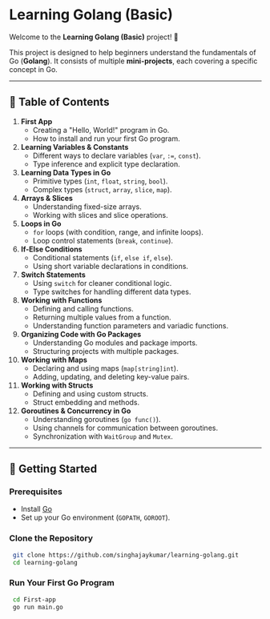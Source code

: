 # Learning Golang (Basic)

Welcome to the **Learning Golang (Basic)** project! 🎯

This project is designed to help beginners understand the fundamentals of Go (**Golang**). It consists of multiple **mini-projects**, each covering a specific concept in Go.

---

## 📌 Table of Contents

1. **First App**
   - Creating a "Hello, World!" program in Go.
   - How to install and run your first Go program.
2. **Learning Variables & Constants**
   - Different ways to declare variables (`var`, `:=`, `const`).
   - Type inference and explicit type declaration.
3. **Learning Data Types in Go**
   - Primitive types (`int`, `float`, `string`, `bool`).
   - Complex types (`struct`, `array`, `slice`, `map`).
4. **Arrays & Slices**
   - Understanding fixed-size arrays.
   - Working with slices and slice operations.
5. **Loops in Go**
   - `for` loops (with condition, range, and infinite loops).
   - Loop control statements (`break`, `continue`).
6. **If-Else Conditions**
   - Conditional statements (`if`, `else if`, `else`).
   - Using short variable declarations in conditions.
7. **Switch Statements**
   - Using `switch` for cleaner conditional logic.
   - Type switches for handling different data types.
8. **Working with Functions**
   - Defining and calling functions.
   - Returning multiple values from a function.
   - Understanding function parameters and variadic functions.
9. **Organizing Code with Go Packages**
   - Understanding Go modules and package imports.
   - Structuring projects with multiple packages.
10. **Working with Maps**
    - Declaring and using maps (`map[string]int`).
    - Adding, updating, and deleting key-value pairs.
11. **Working with Structs**
    - Defining and using custom structs.
    - Struct embedding and methods.
12. **Goroutines & Concurrency in Go**
    - Understanding goroutines (`go func()`).
    - Using channels for communication between goroutines.
    - Synchronization with `WaitGroup` and `Mutex`.

---

## 🚀 Getting Started

### **Prerequisites**

- Install [Go](https://golang.org/dl/)
- Set up your Go environment (`GOPATH`, `GOROOT`).

### **Clone the Repository**

```sh
 git clone https://github.com/singhajaykumar/learning-golang.git
 cd learning-golang
```

### **Run Your First Go Program**

```sh
 cd First-app
 go run main.go
```
